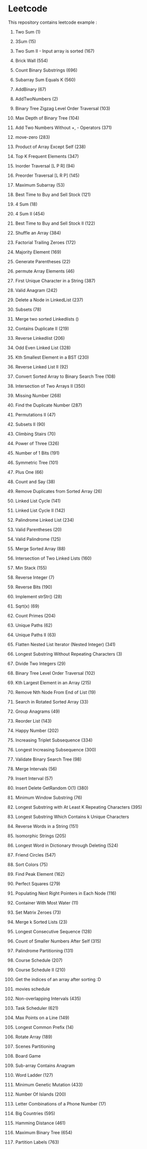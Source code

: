# Leetcode

This repository contains leetcode example :
1. Two Sum (1) 

2. 3Sum (15)  

3. Two Sum II - Input array is sorted (167) 

4. Brick Wall (554) 

5. Count Binary Substrings (696) 

6. Subarray Sum Equals K (560)  

7. AddBinary (67) 

8. AddTwoNumbers (2) 

9. Binary Tree Zigzag Level Order Traversal (103) 

10. Max Depth of Binary Tree (104) 

11. Add Two Numbers Without +, - Operators (371) 

12. move-zero (283)

13. Product of Array Except Self (238)

14. Top K Frequent Elements (347)

15. Inorder Traversal [L P R] (94)

16. Preorder Traversal [L R P] (145)

17. Maximum Subarray (53)

18. Best Time to Buy and Sell Stock (121)

19. 4 Sum (18)

20. 4 Sum II (454)

21. Best Time to Buy and Sell Stock II (122)

22. Shuffle an Array (384)

23. Factorial Trailing Zeroes (172)

24. Majority Element (169)

25. Generate Parentheses (22)

26. permute Array Elements (46)

27. First Unique Character in a String (387)

28. Valid Anagram (242)

29. Delete a Node in LinkedList (237)

30. Subsets (78)

31. Merge two sorted Linkedlists ()

32.  Contains Duplicate II (219)

33. Reverse Linkedlist (206)

34. Odd Even Linked List (328)

35.  Kth Smallest Element in a BST (230)

36. Reverse Linked List II (92)

37. Convert Sorted Array to Binary Search Tree (108)

38. Intersection of Two Arrays II (350)

39. Missing Number (268)

40. Find the Duplicate Number (287)

41. Permutations II (47)

42. Subsets II (90)

43. Climbing Stairs (70)

44. Power of Three (326)

45. Number of 1 Bits (191)

46. Symmetric Tree (101)

47. Plus One (66)  

48. Count and Say (38)

49. Remove Duplicates from Sorted Array (26)

50. Linked List Cycle (141)

51. Linked List Cycle II (142)

52. Palindrome Linked List (234)

53. Valid Parentheses (20) 

54. Valid Palindrome (125)

55. Merge Sorted Array (88)

56. Intersection of Two Linked Lists (160)

57. Min Stack (155)

58. Reverse Integer (7)

59. Reverse Bits (190)

60. Implement strStr() (28)

61. Sqrt(x) (69) 

62. Count Primes (204)

63. Unique Paths (62)

64. Unique Paths II (63)

65. Flatten Nested List Iterator (Nested Integer) (341)

66. Longest Substring Without Repeating Characters (3)

67. Divide Two Integers (29)

68. Binary Tree Level Order Traversal (102)

69. Kth Largest Element in an Array (215)

70. Remove Nth Node From End of List (19)

71. Search in Rotated Sorted Array (33)

72. Group Anagrams (49)

73. Reorder List (143)

74. Happy Number (202)

75. Increasing Triplet Subsequence (334)

76. Longest Increasing Subsequence (300)

77. Validate Binary Search Tree (98)

78. Merge Intervals (56)

79. Insert Interval (57)

80. Insert Delete GetRandom O(1) (380)

81. Minimum Window Substring (76)

82. Longest Substring with At Least K Repeating Characters (395)

83. Longest Substring Which Contains k Unique Characters

84. Reverse Words in a String (151)

85. Isomorphic Strings (205)

86. Longest Word in Dictionary through Deleting (524)

87. Friend Circles (547)

88. Sort Colors (75)

89. Find Peak Element (162)

90. Perfect Squares (279)

91. Populating Next Right Pointers in Each Node (116)

92. Container With Most Water (11)

93. Set Matrix Zeroes (73)

94. Merge k Sorted Lists (23)

95. Longest Consecutive Sequence (128)

96. Count of Smaller Numbers After Self (315)

97. Palindrome Partitioning (131)

98. Course Schedule (207)

99. Course Schedule II (210)

100. Get the indices of an array after sorting :D 

101. movies schedule

102. Non-overlapping Intervals (435)

103. Task Scheduler (621)

104. Max Points on a Line (149)

105. Longest Common Prefix (14)

106. Rotate Array (189)

107. Scenes Partitioning 

108. Board Game

109. Sub-array Contains Anagram

110. Word Ladder (127)

111. Minimum Genetic Mutation (433)

112. Number Of Islands (200)

113. Letter Combinations of a Phone Number (17)

114. Big Countries (595)

115. Hamming Distance (461)

116. Maximum Binary Tree (654)

117. Partition Labels (763)